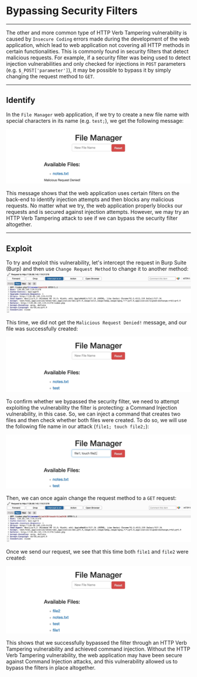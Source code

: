 # Bypassing Security Filters

---

The other and more common type of HTTP Verb Tampering vulnerability is caused by `Insecure Coding` errors made during the development of the web application, which lead to web application not covering all HTTP methods in certain functionalities. This is commonly found in security filters that detect malicious requests. For example, if a security filter was being used to detect injection vulnerabilities and only checked for injections in `POST` parameters (e.g. `$_POST['parameter']`), it may be possible to bypass it by simply changing the request method to `GET`.

---

## Identify

In the `File Manager` web application, if we try to create a new file name with special characters in its name (e.g. `test;`), we get the following message:

![](imgs/web_attacks_verb_malicious_request.jpg)

This message shows that the web application uses certain filters on the back-end to identify injection attempts and then blocks any malicious requests. No matter what we try, the web application properly blocks our requests and is secured against injection attempts. However, we may try an HTTP Verb Tampering attack to see if we can bypass the security filter altogether.

---

## Exploit

To try and exploit this vulnerability, let's intercept the request in Burp Suite (Burp) and then use `Change Request Method` to change it to another method: ![unauthorized_request](imgs/web_attacks_verb_tampering_GET_request.jpg)

This time, we did not get the `Malicious Request Denied!` message, and our file was successfully created:

![](imgs/web_attacks_verb_tampering_injected_request.jpg)

To confirm whether we bypassed the security filter, we need to attempt exploiting the vulnerability the filter is protecting: a Command Injection vulnerability, in this case. So, we can inject a command that creates two files and then check whether both files were created. To do so, we will use the following file name in our attack (`file1; touch file2;`):

![](imgs/web_attacks_verb_tampering_filter_bypass.jpg)

Then, we can once again change the request method to a `GET` request: ![filter_bypass_request](imgs/web_attacks_verb_tampering_filter_bypass_request.jpg)

Once we send our request, we see that this time both `file1` and `file2` were created:

![](imgs/web_attacks_verb_tampering_after_filter_bypass.jpg)

This shows that we successfully bypassed the filter through an HTTP Verb Tampering vulnerability and achieved command injection. Without the HTTP Verb Tampering vulnerability, the web application may have been secure against Command Injection attacks, and this vulnerability allowed us to bypass the filters in place altogether.